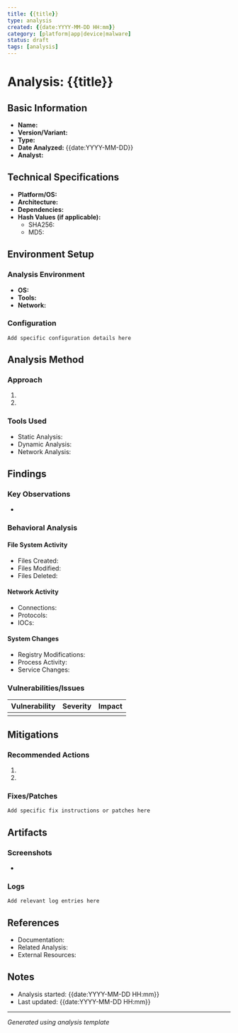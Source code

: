 ```yaml
---
title: {{title}}
type: analysis
created: {{date:YYYY-MM-DD HH:mm}}
category: [platform|app|device|malware]
status: draft
tags: [analysis]
---
```


# Analysis: {{title}}

## Basic Information
- **Name:** 
- **Version/Variant:** 
- **Type:** 
- **Date Analyzed:** {{date:YYYY-MM-DD}}
- **Analyst:** 

## Technical Specifications
- **Platform/OS:** 
- **Architecture:** 
- **Dependencies:** 
- **Hash Values (if applicable):**
  - SHA256: 
  - MD5: 

## Environment Setup
### Analysis Environment
- **OS:** 
- **Tools:** 
- **Network:** 

### Configuration
```
Add specific configuration details here
```

## Analysis Method
### Approach
1. 
2. 

### Tools Used
- Static Analysis:
- Dynamic Analysis:
- Network Analysis:

## Findings
### Key Observations
- 

### Behavioral Analysis
#### File System Activity
- Files Created:
- Files Modified:
- Files Deleted:

#### Network Activity
- Connections:
- Protocols:
- IOCs:

#### System Changes
- Registry Modifications:
- Process Activity:
- Service Changes:

### Vulnerabilities/Issues
| Vulnerability | Severity | Impact |
|--------------|----------|---------|
|              |          |         |

## Mitigations
### Recommended Actions
1. 
2. 

### Fixes/Patches
```
Add specific fix instructions or patches here
```

## Artifacts
### Screenshots
- 

### Logs
```
Add relevant log entries here
```

## References
- Documentation:
- Related Analysis:
- External Resources:

## Notes
- Analysis started: {{date:YYYY-MM-DD HH:mm}}
- Last updated: {{date:YYYY-MM-DD HH:mm}}

---
*Generated using analysis template*
